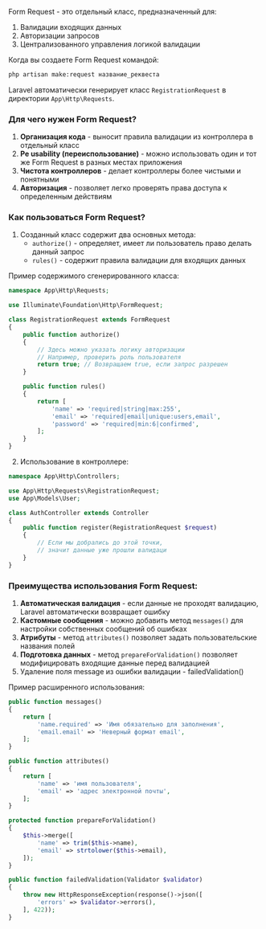 Form Request - это отдельный класс, предназначенный для:

1. Валидации входящих данных
2. Авторизации запросов
3. Централизованного управления логикой валидации

Когда вы создаете Form Request командой:

```bash
php artisan make:request название_реквеста
```

Laravel автоматически генерирует класс `RegistrationRequest` в директории `App\Http\Requests`.

### Для чего нужен Form Request?

1. **Организация кода** - выносит правила валидации из контроллера в отдельный класс
2. **Ре usability (переиспользование)** - можно использовать один и тот же Form Request в разных местах приложения
3. **Чистота контроллеров** - делает контроллеры более чистыми и понятными
4. **Авторизация** - позволяет легко проверять права доступа к определенным действиям

### Как пользоваться Form Request?

1. Созданный класс содержит два основных метода:
    - `authorize()` - определяет, имеет ли пользователь право делать данный запрос
    - `rules()` - содержит правила валидации для входящих данных

Пример содержимого сгенерированного класса:

```php
namespace App\Http\Requests;

use Illuminate\Foundation\Http\FormRequest;

class RegistrationRequest extends FormRequest
{
    public function authorize()
    {
        // Здесь можно указать логику авторизации
        // Например, проверить роль пользователя
        return true; // Возвращаем true, если запрос разрешен
    }

    public function rules()
    {
        return [
            'name' => 'required|string|max:255',
            'email' => 'required|email|unique:users,email',
            'password' => 'required|min:6|confirmed',
        ];
    }
}
```
2. Использование в контроллере:

```php
namespace App\Http\Controllers;

use App\Http\Requests\RegistrationRequest;
use App\Models\User;

class AuthController extends Controller
{
    public function register(RegistrationRequest $request)
    {
        // Если мы добрались до этой точки,
        // значит данные уже прошли валидаци
    }
}
```

### Преимущества использования Form Request:

1. **Автоматическая валидация** - если данные не проходят валидацию, Laravel автоматически возвращает ошибку
2. **Кастомные сообщения** - можно добавить метод `messages()` для настройки собственных сообщений об ошибках
3. **Атрибуты** - метод `attributes()` позволяет задать пользовательские названия полей
4. **Подготовка данных** - метод `prepareForValidation()` позволяет модифицировать входящие данные перед валидацией
5. Удаление поля message из ошибки валидации - failedValidation()

Пример расширенного использования:

```php
public function messages()
{
    return [
        'name.required' => 'Имя обязательно для заполнения',
        'email.email' => 'Неверный формат email',
    ];
}

public function attributes()
{
    return [
        'name' => 'имя пользователя',
        'email' => 'адрес электронной почты',
    ];
}

protected function prepareForValidation()
{
    $this->merge([
        'name' => trim($this->name),
        'email' => strtolower($this->email),
    ]);
}

public function failedValidation(Validator $validator)
{
	throw new HttpResponseException(response()->json([
		'errors' => $validator->errors(),
	], 422));
}
```
